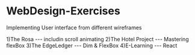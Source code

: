 # WebDesign-Exercises
Implementing User interface from different wireframes

1)The Rosa --- includin scroll animating
2)The Hotel Project --- Mastering flexBox
3)The EdgeLedger --- Dim & FlexBox 
4)E-Learning --- React
